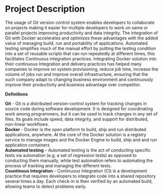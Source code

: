 
# Project Description

The usage of Git version control system enables developers to collaborate on projects making it easier for multiple developers to work on same or parallel projects improving productivity and data integrity. The integration of Git with Docker accelerates and optimizes these advantages with the added value of managing build, run and portability of applications. Automated testing simplifies much of the manual effort by putting the testing condition into a set of reusable scripts that can run repeatedly at different times, this facilitates Continuous integration practices. Integrating Docker solution into their continuous Integration and delivery practices has helped many companies to improve on system provisioning, reduce job time, increase the volume of jobs run and improve overall infrastructure, ensuring that the such company adapt to changing business environment and continuously improve their productivity and business advantage over competitor.   

**Definitions**  

**Git** - Git is a distributed version-control system for tracking changes in source code during software development. It is designed for coordinating work among programmers, but it can be used to track changes in any set of files. Its goals include speed, data integrity, and support for distributed, non-linear workflows.   
**Docker** - Docker is the open platform to build, ship and run distributed applications, anywhere. At the core of the Docker solution is a registry service to manage images and the Docker Engine to build, ship and and run application containers  
**Automated testing** – Automated testing is the act of conducting specific tests via automation (e.g. a set of regression tests) as opposed to conducting them manually, while test automation refers to automating the process of tracking and managing the different tests.   
**Countinous Integration** - Continuous Integration (CI) is a development practice that requires developers to integrate code into a shared repository several times a day. Each check-in is then verified by an automated build, allowing teams to detect problems early.



